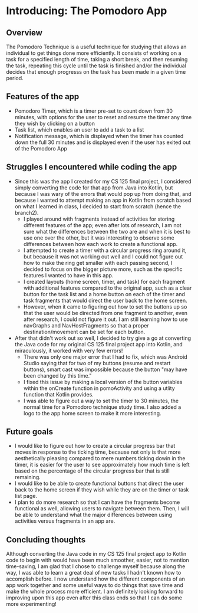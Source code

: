 # Introducing: The Pomodoro App

## Overview

The Pomodoro Technique is a useful technique for studying that allows an individual to get things done more efficiently. It consists of working on a task for a specified length of time, taking a short break, and then resuming the task, repeating this cycle until the task is finished and/or the individual decides that enough progresss on the task has been made in a given time period.

## Features of the app

- Pomodoro Timer, which is a timer pre-set to count down from 30 minutes, with options for the user to reset and resume the timer any time they wish by clicking on a button
- Task list, which enables an user to add a task to a list
- Notification message, which is displayed when the timer has counted down the full 30 minutes and is displayed even if the user has exited out of the Pomodoro App

## Struggles I encountered while coding the app

- Since this was the app I created for my CS 125 final project, I considered simply converting the code for that app from Java into Kotlin, but because I was wary of the errors that would pop up from doing that, and because I wanted to attempt making an app in Kotlin from scratch based on what I learned in class, I decided to start from scratch (hence the branch2).
  - I played around with fragments instead of activities for storing different features of the app; even after lots of research, I am not sure what the differences between the two are and when it is best to use one over the other, but it was interesting to observe some differences between how each work to create a functional app.
  - I attempted to create a timer with a circular progress ring around it, but because it was not working out well and I could not figure out how to make the ring get smaller with each passing second, I decided to focus on the bigger picture more, such as the specific features I wanted to have in this app.
  - I created layouts (home screen, timer, and task) for each fragment with additional features compared to the original app, such as a clear button for the task list and a home button on each of the timer and task fragments that would direct the user back to the home screen.
  - However, when it came to figuring out how to set the buttons up so that the user would be directed from one fragment to another, even after research, I could not figure it out. I am still learning how to use navGraphs and NavHostFragments so that a proper destination/movement can be set for each button.
- After that didn't work out so well, I decided to try give a go at converting the Java code for my original CS 125 final project app into Kotlin, and miraculously, it worked with very few errors!
  - There was only one major error that I had to fix, which was Android Studio saying that for two of my buttons (resume and restart buttons), smart cast was impossible because the button "may have been changed by this time."
  - I fixed this issue by making a local version of the button variables within the onCreate function in pomoActivity and using a utlity function that Kotlin provides.
  - I was able to figure out a way to set the timer to 30 minutes, the normal time for a Pomodoro technique study time. I also added a logo to the app home screen to make it more interesting.
  
## Future goals

- I would like to figure out how to create a circular progress bar that moves in response to the ticking time, because not only is that more aesthetically pleasing compared to mere numbers ticking dowin in the timer, it is easier for the user to see approximately how much time is left based on the percentage of the circular progress bar that is still remaining.
- I would like to be able to create functional buttons that direct the user back to the home screen if they wish while they are on the timer or task list page.
- I plan to do more research so that I can have the fragments become functional as well, allowing users to navigate between them. Then, I will be able to understand what the major differences between using activities versus fragments in an app are.

## Concluding thoughts

Although converting the Java code in my CS 125 final project app to Kotlin code to begin with would have been much smoother, easier, not to mention time-saving, I am glad that I chose to challenge myself because along the way, I was able to learn a great deal of new tasks I hadn't known how to accomplish before. I now understand how the different components of an app work together and some useful ways to do things that save time and make the whole process more efficient. I am definitely looking forward to improving upon this app even after this class ends so that I can do some more experimenting! 
